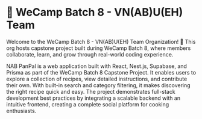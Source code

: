 # 🌱 WeCamp Batch 8 - VN(AB)U(EH) Team
Welcome to the WeCamp Batch 8 - VN(AB)U(EH) Team Organization! 🎉
This org hosts capstone project built during WeCamp Batch 8, where members collaborate, learn, and grow through real-world coding experience.

NAB PanPal is a web application built with React, Nest.js, Supabase, and Prisma as part of the WeCamp Batch 8 Capstone Project. It enables users to explore a collection of recipes, view detailed instructions, and contribute their own. With built-in search and category filtering, it makes discovering the right recipe quick and easy. The project demonstrates full-stack development best practices by integrating a scalable backend with an intuitive frontend, creating a complete social platform for cooking enthusiasts.
